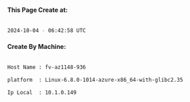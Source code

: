 
   
#### This Page Create at:

```bash

2024-10-04 - 06:42:58 UTC

```

#### Create By Machine:

```bash

Host Name : fv-az1148-936

platform  : Linux-6.8.0-1014-azure-x86_64-with-glibc2.35

Ip Local  : 10.1.0.149

```

